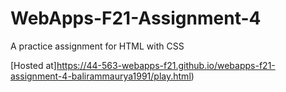 # WebApps-F21-Assignment-4
A practice assignment for HTML with CSS

[Hosted at]https://44-563-webapps-f21.github.io/webapps-f21-assignment-4-balirammaurya1991/play.html)